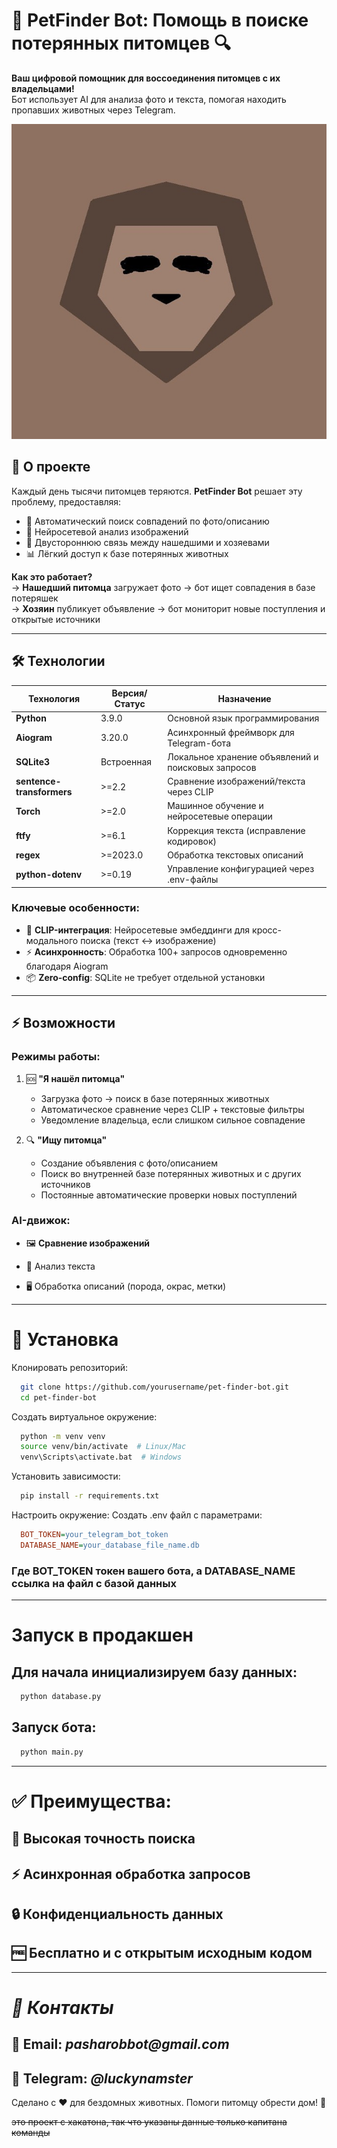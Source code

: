 # 🐾 PetFinder Bot: Помощь в поиске потерянных питомцев 🔍

**Ваш цифровой помощник для воссоединения питомцев с их владельцами!**  
Бот использует AI для анализа фото и текста, помогая находить пропавших животных через Telegram.

![Bot Preview](https://github.com/luckynamster/PetFinder/blob/main/images/logo.png?raw=true)

## 🌟 О проекте


Каждый день тысячи питомцев теряются. **PetFinder Bot** решает эту проблему, предоставляя:

- 🤖 Автоматический поиск совпадений по фото/описанию
- 📸 Нейросетевой анализ изображений
- 🔄 Двустороннюю связь между нашедшими и хозяевами
- 📊 Лёгкий доступ к базе потерянных животных

**Как это работает?**  
→ **Нашедший питомца** загружает фото → бот ищет совпадения в базе потеряшек  
→ **Хозяин** публикует объявление → бот мониторит новые поступления и открытые источники

---

## 🛠 Технологии

| Технология                | Версия/Статус | Назначение                                         |
|---------------------------|---------------|----------------------------------------------------|
| **Python**                | 3.9.0         | Основной язык программирования                     |
| **Aiogram**               | 3.20.0        | Асинхронный фреймворк для Telegram-бота            |
| **SQLite3**               | Встроенная    | Локальное хранение объявлений и поисковых запросов |
| **sentence-transformers** | >=2.2         | Сравнение изображений/текста через CLIP            |
| **Torch**                 | >=2.0         | Машинное обучение и нейросетевые операции          |
| **ftfy**                  | >=6.1         | Коррекция текста (исправление кодировок)           |
| **regex**                 | >=2023.0      | Обработка текстовых описаний                       |
| **python-dotenv**         | >=0.19        | Управление конфигурацией через .env-файлы          |

### Ключевые особенности:

- 🧩 **CLIP-интеграция**: Нейросетевые эмбеддинги для кросс-модального поиска (текст ↔ изображение)
- ⚡ **Асинхронность**: Обработка 100+ запросов одновременно благодаря Aiogram
- 📦 **Zero-config**: SQLite не требует отдельной установки

---

## ⚡️ Возможности

### Режимы работы:

1. 🆘 **"Я нашёл питомца"**
    - Загрузка фото → поиск в базе потерянных животных
    - Автоматическое сравнение через CLIP + текстовые фильтры
    - Уведомление владельца, если слишком сильное совпадение

2. 🔍 **"Ищу питомца"**
    - Создание объявления с фото/описанием
    - Поиск во внутренней базе потерянных животных и с других источников
    - Постоянные автоматические проверки новых поступлений

### AI-движок:

- 🖼 **Сравнение изображений**


- 📝 Анализ текста
- 🖥️ Обработка описаний (порода, окрас, метки)
___
# 🚀 Установка
Клонировать репозиторий:

```bash
  git clone https://github.com/yourusername/pet-finder-bot.git
  cd pet-finder-bot
```

Создать виртуальное окружение:

```bash
  python -m venv venv
  source venv/bin/activate  # Linux/Mac
  venv\Scripts\activate.bat  # Windows
```

Установить зависимости:

```bash
  pip install -r requirements.txt
```
Настроить окружение: Создать .env файл с параметрами:


```ini
  BOT_TOKEN=your_telegram_bot_token
  DATABASE_NAME=your_database_file_name.db
```

### Где BOT_TOKEN токен вашего бота, а DATABASE_NAME ссылка на файл с базой данных
___
# Запуск в продакшен

## Для начала инициализируем базу данных:
```bash
  python database.py
```
## Запуск бота:
``` bash
  python main.py
```
---
# ✅ Преимущества:
## 🎯 Высокая точность поиска

## ⚡️ Асинхронная обработка запросов

## 🔒 Конфиденциальность данных

## 🆓 Бесплатно и с открытым исходным кодом

---
# _🤝 Контакты_


## 📧 Email: ___pasharobbot@gmail.com___
## 💬 Telegram: ___@luckynamster___

Сделано с ❤️ для бездомных животных. Помоги питомцу обрести дом! 🏡

~~это проект с хакатона, так что указаны данные только капитана команды~~